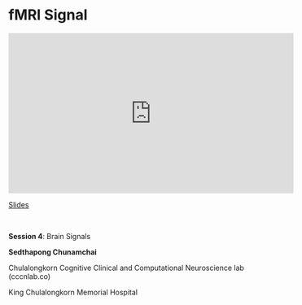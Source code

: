 # fMRI Signal

<iframe width="560" height="315" src="https://www.youtube.com/embed/wV6rvcpbsvQ" title="YouTube video player" frameborder="0" allow="accelerometer; autoplay; clipboard-write; encrypted-media; gyroscope; picture-in-picture; web-share" allowfullscreen></iframe>

[Slides](https://drive.google.com/file/d/1DG0M47XNp1u5yTfEBQjzL-cXOocLOiIS/view?usp=drive_link)

<br>

**Session 4**: Brain Signals

**Sedthapong Chunamchai**

Chulalongkorn Cognitive Clinical and Computational Neuroscience lab (cccnlab.co)

King Chulalongkorn Memorial Hospital

